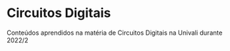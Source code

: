 # Circuitos Digitais

Conteúdos aprendidos na matéria de Circuitos Digitais na Univali durante 2022/2
